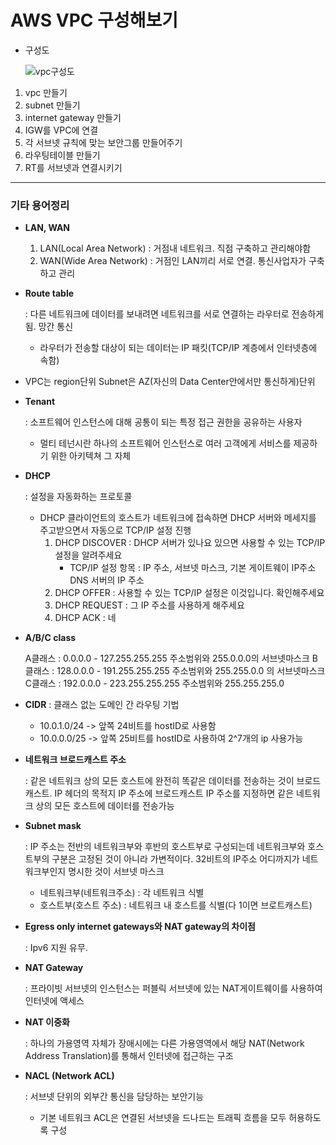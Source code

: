# AWS VPC 구성해보기

- 구성도

  ![vpc구성도](https://user-images.githubusercontent.com/47243329/125371450-b8939000-e3bb-11eb-9992-b394c76e962b.jpg)



1. vpc 만들기
2. subnet 만들기
3. internet gateway 만들기
4. IGW를 VPC에 연결
5. 각 서브넷 규칙에 맞는 보안그룹 만들어주기
6. 라우팅테이블 만들기
7. RT를 서브넷과 연결시키기

------

### 기타 용어정리

- **LAN, WAN**

  1. LAN(Local Area Network) : 거점내 네트워크. 직점 구축하고 관리해야함
  2. WAN(Wide Area Network) : 거점인 LAN끼리 서로 연결. 통신사업자가 구축하고 관리

- **Route table**

  : 다른 네트워크에 데이터를 보내려면 네트워크를 서로 연결하는 라우터로 전송하게 됨. 망간 통신

  - 라우터가 전송할 대상이 되는 데이터는 IP 패킷(TCP/IP 계층에서 인터넷층에 속함)

- VPC는 region단위 Subnet은 AZ(자신의 Data Center안에서만 통신하게)단위

- **Tenant**

  : 소프트웨어 인스턴스에 대해 공통이 되는 특정 접근 권한을 공유하는 사용자

  - 멀티 테넌시란 하나의 소프트웨어 인스턴스로 여러 고객에게 서비스를 제공하기 위한 아키텍쳐 그 자체

- **DHCP**

  : 설정을 자동화하는 프로토콜

  - DHCP 클라이언트의 호스트가 네트워크에 접속하면 DHCP 서버와 메세지를 주고받으면서 자동으로 TCP/IP 설정 진행
    1. DHCP DISCOVER : DHCP 서버가 있나요 있으면 사용할 수 있는 TCP/IP 설정을 알려주세요
       - TCP/IP 설정 항목 : IP 주소, 서브넷 마스크, 기본 게이트웨이 IP주소 DNS 서버의 IP 주소
    2. DHCP OFFER : 사용할 수 있는 TCP/IP 설정은 이것입니다. 확인해주세요
    3. DHCP REQUEST : 그 IP 주소를 사용하게 해주세요
    4. DHCP ACK : 네

- **A/B/C class**

  A클래스 : 0.0.0.0 - 127.255.255.255 주소범위와 255.0.0.0의 서브넷마스크
  B클래스 : 128.0.0.0 - 191.255.255.255 주소범위와 255.255.0.0 의 서브넷마스크
  C클래스 : 192.0.0.0 - 223.255.255.255 주소범위와 255.255.255.0

- **CIDR** : 클래스 없는 도메인 간 라우팅 기법

  - 10.0.1.0/24 -> 앞쪽 24비트를 hostID로 사용함
  - 10.0.0.0/25 -> 앞쪽 25비트를 hostID로 사용하여 2^7개의 ip 사용가능

- **네트워크 브로드캐스트 주소** 

  : 같은 네트워크 상의 모든 호스트에 완전히 똑같은 데이터를 전송하는 것이 브로드캐스트. IP 헤더의 목적지 IP 주소에 브로드캐스트 IP 주소를 지정하면 같은 네트워크 상의 모든 호스트에 데이터를 전송가능

- **Subnet mask**

  : IP 주소는 전반의 네트워크부와 후반의 호스트부로 구성되는데 네트워크부와 호스트부의 구분은 고정된 것이 아니라 가변적이다. 32비트의 IP주소 어디까지가 네트워크부인지 명시한 것이 서브넷 마스크

  - 네트워크부(네트워크주소) : 각 네트워크 식별
  - 호스트부(호스트 주소) : 네트워크 내 호스트를 식별(다 1이면 브로트캐스트)

- **Egress only internet gateways와 NAT gateway의 차이점**

  : Ipv6 지원 유무.

- **NAT Gateway**

  : 프라이빗 서브넷의 인스턴스는 퍼블릭 서브넷에 있는 NAT게이트웨이를 사용하여 인터넷에 액세스

- **NAT 이중화**

  : 하나의 가용영역 자체가 장애시에는 다른 가용영역에서 해당 NAT(Network Address Translation)를 통해서 인터넷에 접근하는 구조

- **NACL (Network ACL)**

  : 서브넷 단위의 외부간 통신을 담당하는 보안기능

  - 기본 네트워크 ACL은 연결된 서브넷을 드나드는 트래픽 흐름을 모두 허용하도록 구성


